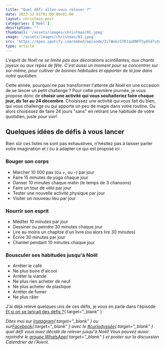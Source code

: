 ```yaml
---
title: "Quel défi allez-vous relever ?"
date: 2023-12-01T01:00:00+01:00
layout: christmas-post
categories: ['Noël']
description: ""
thumbnail: '/assets/images/christmas/01.jpeg'
image: '/assets/images/christmas/01.jpeg'
src: 'https://open.spotify.com/embed/episode/2ilWokc57RJzpDNFFSy6Sd?utm_source=generator&t=0'
type: article
---
```


_L'esprit de Noël ne se limite pas aux décorations scintillantes, aux chants joyeux ou aux repas de fête. C'est aussi un moment pour se concentrer sur soi-même, pour cultiver de bonnes habitudes et apporter de la joie dans notre quotidien._ 

Cette année, pourquoi ne pas transformer l'attente de Noël en une occasion de se lancer un petit challenge ? Pour cette première journée, je vous propose donc de **choisir une activité qui vous souhaiteriez faire chaque jour, du 1er au 24 décembre**. Choisissez une activité qui vous fait du bien, qui vous challenge ou qui apporte un peu de magie dans votre routine. Ou alors choisissez de faire 24 jours "sans" en retirant une habitude de votre quotidien, juste pour voir!

## Quelques idées de défis à vous lancer

Bien sûr ces listes ne sont pas exhaustives, n'hésitez pas à laisser parler votre imagination et / ou à adapter ce qui est proposé ici : 

### Bouger son corps
- Marcher 10 000 pas (ou +, ou -) par jour
- Faire 15 minutes de yoga chaque jour
- Danser 10 minutes chaque matin (le temps de 3 chansons)
- Faire un tour de vélo par jour
- Tester une nouvelle activité physique par jour
- Visiter un nouveau lieu par jour

### Nourrir son esprit
- Méditer 10 minutes par jour
- Dessiner ou peindre 30 minutes chaque jour
- Lire au moins un chapitre d'un livre (ou alors lire 30 minutes)
- Écrire 30 minutes par jour
- Chanter pendant 10 minutes chaque jour


### Bousculer ses habitudes jusqu'à Noël
- Arrêter le café
- Ne plus boire d'alcool
- Arrêter la viande
- Ne plus rien acheter de neuf
- Ne plus acheter de plastique
- Arrêter de fumer
- Ne plus râler

J'ai déjà relevé quelques uns de ces défis, je vous en parle dans l'épisode [Et si on se lançait des défis ?](https://open.spotify.com/episode/2ilWokc57RJzpDNFFSy6Sd?si=9fe0b7ee833c4c1d){:target="\_blank" }

_Dites moi sur [Instagram](https://www.instagram.com/curiodyssee/){:target="\_blank" } ou sur[Facebook](https://www.facebook.com/profile.php?id=100095299300100){:target="\_blank" } avec le [#curiodyssée](https://www.instagram.com/explore/tags/curiodyss%C3%A9e/){:target="\_blank" } quel défi vous avez décidé de relever jusqu'à Noël! Vous pouvez aussi rejoindre le [groupe WhatsApp](https://chat.whatsapp.com/DpoZEthNJNf3GVLHsyHiG5){:target="\_blank" } et poster sur la discussion Calendrier de l'Avent._